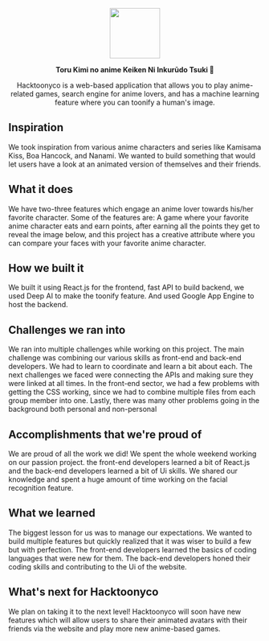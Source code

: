 <p align="center"><img height=100 src="https://media.discordapp.net/attachments/862347429638176838/863688376606654474/133122fca467b51526741b9c5e8d9db5.jpg?width=1030&height=644" /></p>

<p align="center">
  <strong>Toru Kimi no anime Keiken Ni Inkurūdo Tsuki 🚀</strong>
</p>

<p align="center">Hacktoonyco is a web-based application that allows you to play anime-related games, search engine for anime lovers, and has a machine learning feature where you can toonify a human's image.</p>

## Inspiration

We took inspiration from various anime characters and series like Kamisama Kiss, Boa Hancock, and Nanami. We wanted to build something that would let users have a look at an animated version of themselves and their friends.

## What it does

We have two-three features which engage an anime lover towards his/her favorite character. Some of the features are: A game where your favorite anime character eats and earn points, after earning all the points they get to reveal the image below, and this project has a creative attribute where you can compare your faces with your favorite anime character.

## How we built it

We built it using React.js for the frontend, fast API to build backend, we used Deep AI to make the toonify feature. And used Google App Engine to host the backend.

## Challenges we ran into

We ran into multiple challenges while working on this project. The main challenge was combining our various skills as front-end and back-end developers. We had to learn to coordinate and learn a bit about each. The next challenges we faced were connecting the APIs and making sure they were linked at all times. In the front-end sector, we had a few problems with getting the CSS working, since we had to combine multiple files from each group member into one. Lastly, there was many other problems going in the background both personal and non-personal

## Accomplishments that we're proud of

We are proud of all the work we did! We spent the whole weekend working on our passion project. the front-end developers learned a bit of React.js and the back-end developers learned a bit of Ui skills. We shared our knowledge and spent a huge amount of time working on the facial recognition feature.

## What we learned

The biggest lesson for us was to manage our expectations. We wanted to build multiple features but quickly realized that it was wiser to build a few but with perfection. The front-end developers learned the basics of coding languages that were new for them. The back-end developers honed their coding skills and contributing to the Ui of the website.

## What's next for Hacktoonyco

We plan on taking it to the next level! Hacktoonyco will soon have new features which will allow users to share their animated avatars with their friends via the website and play more new anime-based games.
